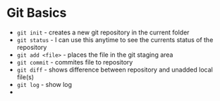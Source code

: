 # Git Basics

* `git init` - creates a new git repository in the current folder
* `git status` - I can use this anytime to see the currents status of 
the repository
* `git add <file>` - places the file in the git staging area
* `git commit` - commites file to repository
* `git diff` - shows difference between repository and unadded local 
file(s)
* `git log` - show log
*
